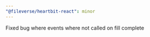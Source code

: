 ```yaml
---
"@fileverse/heartbit-react": minor
---
```


Fixed bug where events where not called on fill complete
